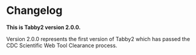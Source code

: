 
# Changelog



<strong> This is Tabby2 version 2.0.0.</strong>

Version 2.0.0 represents the first version of Tabby2 which has 
passed the CDC Scientific Web Tool Clearance process. 
